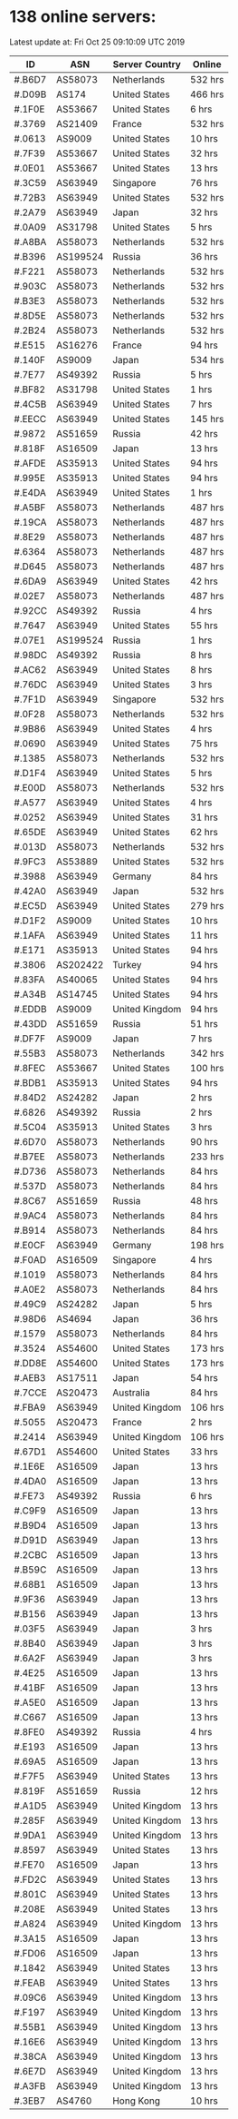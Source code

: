 # 138 online servers:

Latest update at: Fri Oct 25 09:10:09 UTC 2019

| ID | ASN | Server Country | Online |
| -- | --- | -------------- | ------ |
| #.B6D7 | AS58073 | Netherlands | 532 hrs |
| #.D09B | AS174 | United States | 466 hrs |
| #.1F0E | AS53667 | United States | 6 hrs |
| #.3769 | AS21409 | France | 532 hrs |
| #.0613 | AS9009 | United States | 10 hrs |
| #.7F39 | AS53667 | United States | 32 hrs |
| #.0E01 | AS53667 | United States | 13 hrs |
| #.3C59 | AS63949 | Singapore | 76 hrs |
| #.72B3 | AS63949 | United States | 532 hrs |
| #.2A79 | AS63949 | Japan | 32 hrs |
| #.0A09 | AS31798 | United States | 5 hrs |
| #.A8BA | AS58073 | Netherlands | 532 hrs |
| #.B396 | AS199524 | Russia | 36 hrs |
| #.F221 | AS58073 | Netherlands | 532 hrs |
| #.903C | AS58073 | Netherlands | 532 hrs |
| #.B3E3 | AS58073 | Netherlands | 532 hrs |
| #.8D5E | AS58073 | Netherlands | 532 hrs |
| #.2B24 | AS58073 | Netherlands | 532 hrs |
| #.E515 | AS16276 | France | 94 hrs |
| #.140F | AS9009 | Japan | 534 hrs |
| #.7E77 | AS49392 | Russia | 5 hrs |
| #.BF82 | AS31798 | United States | 1 hrs |
| #.4C5B | AS63949 | United States | 7 hrs |
| #.EECC | AS63949 | United States | 145 hrs |
| #.9872 | AS51659 | Russia | 42 hrs |
| #.818F | AS16509 | Japan | 13 hrs |
| #.AFDE | AS35913 | United States | 94 hrs |
| #.995E | AS35913 | United States | 94 hrs |
| #.E4DA | AS63949 | United States | 1 hrs |
| #.A5BF | AS58073 | Netherlands | 487 hrs |
| #.19CA | AS58073 | Netherlands | 487 hrs |
| #.8E29 | AS58073 | Netherlands | 487 hrs |
| #.6364 | AS58073 | Netherlands | 487 hrs |
| #.D645 | AS58073 | Netherlands | 487 hrs |
| #.6DA9 | AS63949 | United States | 42 hrs |
| #.02E7 | AS58073 | Netherlands | 487 hrs |
| #.92CC | AS49392 | Russia | 4 hrs |
| #.7647 | AS63949 | United States | 55 hrs |
| #.07E1 | AS199524 | Russia | 1 hrs |
| #.98DC | AS49392 | Russia | 8 hrs |
| #.AC62 | AS63949 | United States | 8 hrs |
| #.76DC | AS63949 | United States | 3 hrs |
| #.7F1D | AS63949 | Singapore | 532 hrs |
| #.0F28 | AS58073 | Netherlands | 532 hrs |
| #.9B86 | AS63949 | United States | 4 hrs |
| #.0690 | AS63949 | United States | 75 hrs |
| #.1385 | AS58073 | Netherlands | 532 hrs |
| #.D1F4 | AS63949 | United States | 5 hrs |
| #.E00D | AS58073 | Netherlands | 532 hrs |
| #.A577 | AS63949 | United States | 4 hrs |
| #.0252 | AS63949 | United States | 31 hrs |
| #.65DE | AS63949 | United States | 62 hrs |
| #.013D | AS58073 | Netherlands | 532 hrs |
| #.9FC3 | AS53889 | United States | 532 hrs |
| #.3988 | AS63949 | Germany | 84 hrs |
| #.42A0 | AS63949 | Japan | 532 hrs |
| #.EC5D | AS63949 | United States | 279 hrs |
| #.D1F2 | AS9009 | United States | 10 hrs |
| #.1AFA | AS63949 | United States | 11 hrs |
| #.E171 | AS35913 | United States | 94 hrs |
| #.3806 | AS202422 | Turkey | 94 hrs |
| #.83FA | AS40065 | United States | 94 hrs |
| #.A34B | AS14745 | United States | 94 hrs |
| #.EDDB | AS9009 | United Kingdom | 94 hrs |
| #.43DD | AS51659 | Russia | 51 hrs |
| #.DF7F | AS9009 | Japan | 7 hrs |
| #.55B3 | AS58073 | Netherlands | 342 hrs |
| #.8FEC | AS53667 | United States | 100 hrs |
| #.BDB1 | AS35913 | United States | 94 hrs |
| #.84D2 | AS24282 | Japan | 2 hrs |
| #.6826 | AS49392 | Russia | 2 hrs |
| #.5C04 | AS35913 | United States | 3 hrs |
| #.6D70 | AS58073 | Netherlands | 90 hrs |
| #.B7EE | AS58073 | Netherlands | 233 hrs |
| #.D736 | AS58073 | Netherlands | 84 hrs |
| #.537D | AS58073 | Netherlands | 84 hrs |
| #.8C67 | AS51659 | Russia | 48 hrs |
| #.9AC4 | AS58073 | Netherlands | 84 hrs |
| #.B914 | AS58073 | Netherlands | 84 hrs |
| #.E0CF | AS63949 | Germany | 198 hrs |
| #.F0AD | AS16509 | Singapore | 4 hrs |
| #.1019 | AS58073 | Netherlands | 84 hrs |
| #.A0E2 | AS58073 | Netherlands | 84 hrs |
| #.49C9 | AS24282 | Japan | 5 hrs |
| #.98D6 | AS4694 | Japan | 36 hrs |
| #.1579 | AS58073 | Netherlands | 84 hrs |
| #.3524 | AS54600 | United States | 173 hrs |
| #.DD8E | AS54600 | United States | 173 hrs |
| #.AEB3 | AS17511 | Japan | 54 hrs |
| #.7CCE | AS20473 | Australia | 84 hrs |
| #.FBA9 | AS63949 | United Kingdom | 106 hrs |
| #.5055 | AS20473 | France | 2 hrs |
| #.2414 | AS63949 | United Kingdom | 106 hrs |
| #.67D1 | AS54600 | United States | 33 hrs |
| #.1E6E | AS16509 | Japan | 13 hrs |
| #.4DA0 | AS16509 | Japan | 13 hrs |
| #.FE73 | AS49392 | Russia | 6 hrs |
| #.C9F9 | AS16509 | Japan | 13 hrs |
| #.B9D4 | AS16509 | Japan | 13 hrs |
| #.D91D | AS63949 | Japan | 13 hrs |
| #.2CBC | AS16509 | Japan | 13 hrs |
| #.B59C | AS16509 | Japan | 13 hrs |
| #.68B1 | AS16509 | Japan | 13 hrs |
| #.9F36 | AS63949 | Japan | 13 hrs |
| #.B156 | AS63949 | Japan | 13 hrs |
| #.03F5 | AS63949 | Japan | 3 hrs |
| #.8B40 | AS63949 | Japan | 3 hrs |
| #.6A2F | AS63949 | Japan | 3 hrs |
| #.4E25 | AS16509 | Japan | 13 hrs |
| #.41BF | AS16509 | Japan | 13 hrs |
| #.A5E0 | AS16509 | Japan | 13 hrs |
| #.C667 | AS16509 | Japan | 13 hrs |
| #.8FE0 | AS49392 | Russia | 4 hrs |
| #.E193 | AS16509 | Japan | 13 hrs |
| #.69A5 | AS16509 | Japan | 13 hrs |
| #.F7F5 | AS63949 | United States | 13 hrs |
| #.819F | AS51659 | Russia | 12 hrs |
| #.A1D5 | AS63949 | United Kingdom | 13 hrs |
| #.285F | AS63949 | United Kingdom | 13 hrs |
| #.9DA1 | AS63949 | United Kingdom | 13 hrs |
| #.8597 | AS63949 | United States | 13 hrs |
| #.FE70 | AS16509 | Japan | 13 hrs |
| #.FD2C | AS63949 | United States | 13 hrs |
| #.801C | AS63949 | United States | 13 hrs |
| #.208E | AS63949 | United States | 13 hrs |
| #.A824 | AS63949 | United Kingdom | 13 hrs |
| #.3A15 | AS16509 | Japan | 13 hrs |
| #.FD06 | AS16509 | Japan | 13 hrs |
| #.1842 | AS63949 | United States | 13 hrs |
| #.FEAB | AS63949 | United States | 13 hrs |
| #.09C6 | AS63949 | United Kingdom | 13 hrs |
| #.F197 | AS63949 | United Kingdom | 13 hrs |
| #.55B1 | AS63949 | United Kingdom | 13 hrs |
| #.16E6 | AS63949 | United Kingdom | 13 hrs |
| #.38CA | AS63949 | United Kingdom | 13 hrs |
| #.6E7D | AS63949 | United Kingdom | 13 hrs |
| #.A3FB | AS63949 | United Kingdom | 13 hrs |
| #.3EB7 | AS4760 | Hong Kong | 10 hrs |

